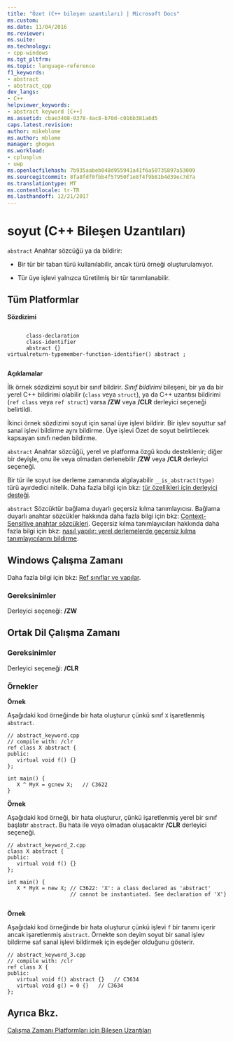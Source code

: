 ```yaml
---
title: "Özet (C++ bileşen uzantıları) | Microsoft Docs"
ms.custom: 
ms.date: 11/04/2016
ms.reviewer: 
ms.suite: 
ms.technology:
- cpp-windows
ms.tgt_pltfrm: 
ms.topic: language-reference
f1_keywords:
- abstract
- abstract_cpp
dev_langs:
- C++
helpviewer_keywords:
- abstract keyword [C++]
ms.assetid: cbae3408-0378-4ac8-b70d-c016b381a6d5
caps.latest.revision: 
author: mikeblome
ms.author: mblome
manager: ghogen
ms.workload:
- cplusplus
- uwp
ms.openlocfilehash: 7b935aabeb048d955941a41f6a50735897a53009
ms.sourcegitcommit: 8fa8fdf0fbb4f57950f1e8f4f9b81b4d39ec7d7a
ms.translationtype: MT
ms.contentlocale: tr-TR
ms.lasthandoff: 12/21/2017
---
```

# <a name="abstract--c-component-extensions"></a>soyut (C++ Bileşen Uzantıları)
`abstract` Anahtar sözcüğü ya da bildirir:  
  
-   Bir tür bir taban türü kullanılabilir, ancak türü örneği oluşturulamıyor.  
  
-   Tür üye işlevi yalnızca türetilmiş bir tür tanımlanabilir.  
  
## <a name="all-platforms"></a>Tüm Platformlar  
 **Sözdizimi**  
  
```  
  
      class-declaration  
      class-identifier  
      abstract {}  
virtualreturn-typemember-function-identifier() abstract ;  
  
```  
  
 **Açıklamalar**  
  
 İlk örnek sözdizimi soyut bir sınıf bildirir. *Sınıf bildirimi* bileşeni, bir ya da bir yerel C++ bildirimi olabilir (`class` veya `struct`), ya da C++ uzantısı bildirimi (`ref class` veya `ref struct`) varsa **/ZW** veya **/CLR** derleyici seçeneği belirtildi.  
  
 İkinci örnek sözdizimi soyut için sanal üye işlevi bildirir. Bir işlev soyuttur saf sanal işlevi bildirme aynı bildirme. Üye işlevi Özet de soyut belirtilecek kapsayan sınıfı neden bildirme.  
  
 `abstract` Anahtar sözcüğü, yerel ve platforma özgü kodu desteklenir; diğer bir deyişle, onu ile veya olmadan derlenebilir **/ZW** veya **/CLR** derleyici seçeneği.  
  
 Bir tür ile soyut ise derleme zamanında algılayabilir `__is_abstract(type)` türü ayırdedici nitelik. Daha fazla bilgi için bkz: [tür özellikleri için derleyici desteği](../windows/compiler-support-for-type-traits-cpp-component-extensions.md).  
  
 `abstract` Sözcüktür bağlama duyarlı geçersiz kılma tanımlayıcısı. Bağlama duyarlı anahtar sözcükler hakkında daha fazla bilgi için bkz: [Context-Sensitive anahtar sözcükleri](../windows/context-sensitive-keywords-cpp-component-extensions.md). Geçersiz kılma tanımlayıcıları hakkında daha fazla bilgi için bkz: [nasıl yapılır: yerel derlemelerde geçersiz kılma tanımlayıcılarını bildirme](../dotnet/how-to-declare-override-specifiers-in-native-compilations-cpp-cli.md).  
  
## <a name="windows-runtime"></a>Windows Çalışma Zamanı  
 Daha fazla bilgi için bkz: [Ref sınıflar ve yapılar](http://msdn.microsoft.com/library/windows/apps/hh699870.aspx).  
  
### <a name="requirements"></a>Gereksinimler  
 Derleyici seçeneği: **/ZW**  
  
## <a name="common-language-runtime"></a>Ortak Dil Çalışma Zamanı 
  
### <a name="requirements"></a>Gereksinimler  
 Derleyici seçeneği:   **/CLR**  
  
### <a name="examples"></a>Örnekler  
 **Örnek**  
  
 Aşağıdaki kod örneğinde bir hata oluşturur çünkü sınıf `X` işaretlenmiş `abstract`.  
  
```  
// abstract_keyword.cpp  
// compile with: /clr  
ref class X abstract {  
public:  
   virtual void f() {}  
};  
  
int main() {  
   X ^ MyX = gcnew X;   // C3622  
}  
```  
  
 **Örnek**  
  
 Aşağıdaki kod örneği, bir hata oluşturur, çünkü işaretlenmiş yerel bir sınıf başlatır `abstract`. Bu hata ile veya olmadan oluşacaktır **/CLR** derleyici seçeneği.  
  
```  
// abstract_keyword_2.cpp  
class X abstract {  
public:  
   virtual void f() {}  
};  
  
int main() {  
   X * MyX = new X; // C3622: 'X': a class declared as 'abstract'  
                    // cannot be instantiated. See declaration of 'X'}  
  
```  
  
 **Örnek**  
  
 Aşağıdaki kod örneğinde bir hata oluşturur çünkü işlevi `f` bir tanımı içerir ancak işaretlenmiş `abstract`. Örnekte son deyim soyut bir sanal işlev bildirme saf sanal işlevi bildirmek için eşdeğer olduğunu gösterir.  
  
```  
// abstract_keyword_3.cpp  
// compile with: /clr  
ref class X {  
public:  
   virtual void f() abstract {}   // C3634  
   virtual void g() = 0 {}   // C3634  
};  
```  
  
## <a name="see-also"></a>Ayrıca Bkz.  
 [Çalışma Zamanı Platformları için Bileşen Uzantıları](../windows/component-extensions-for-runtime-platforms.md)